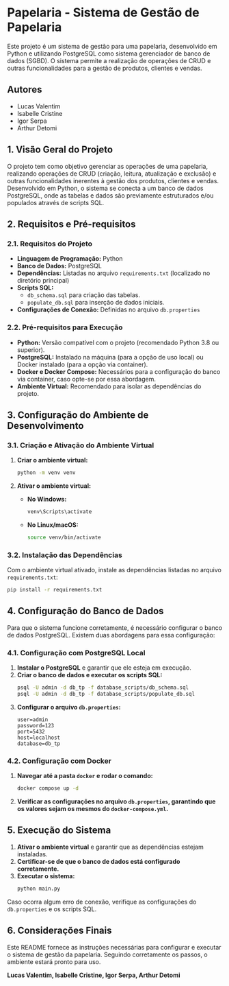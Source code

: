 # Papelaria - Sistema de Gestão de Papelaria

Este projeto é um sistema de gestão para uma papelaria, desenvolvido em Python e utilizando PostgreSQL como sistema gerenciador de banco de dados (SGBD). O sistema permite a realização de operações de CRUD e outras funcionalidades para a gestão de produtos, clientes e vendas.

## Autores

- Lucas Valentim
- Isabelle Cristine
- Igor Serpa
- Arthur Detomi

## 1. Visão Geral do Projeto

O projeto tem como objetivo gerenciar as operações de uma papelaria, realizando operações de CRUD (criação, leitura, atualização e exclusão) e outras funcionalidades inerentes à gestão dos produtos, clientes e vendas. Desenvolvido em Python, o sistema se conecta a um banco de dados PostgreSQL, onde as tabelas e dados são previamente estruturados e/ou populados através de scripts SQL.

## 2. Requisitos e Pré-requisitos

### 2.1. Requisitos do Projeto

- **Linguagem de Programação:** Python
- **Banco de Dados:** PostgreSQL
- **Dependências:** Listadas no arquivo `requirements.txt` (localizado no diretório principal)
- **Scripts SQL:** 
  - `db_schema.sql` para criação das tabelas.
  - `populate_db.sql` para inserção de dados iniciais.
- **Configurações de Conexão:** Definidas no arquivo `db.properties`

### 2.2. Pré-requisitos para Execução

- **Python:** Versão compatível com o projeto (recomendado Python 3.8 ou superior).
- **PostgreSQL:** Instalado na máquina (para a opção de uso local) ou Docker instalado (para a opção via container).
- **Docker e Docker Compose:** Necessários para a configuração do banco via container, caso opte-se por essa abordagem.
- **Ambiente Virtual:** Recomendado para isolar as dependências do projeto.

## 3. Configuração do Ambiente de Desenvolvimento

### 3.1. Criação e Ativação do Ambiente Virtual

1. **Criar o ambiente virtual:**  
   ```bash
   python -m venv venv
   ```

2. **Ativar o ambiente virtual:**  
   - **No Windows:**
     ```bash
     venv\Scripts\activate
     ```
   - **No Linux/macOS:**
     ```bash
     source venv/bin/activate
     ```

### 3.2. Instalação das Dependências

Com o ambiente virtual ativado, instale as dependências listadas no arquivo `requirements.txt`:

```bash
pip install -r requirements.txt
```

## 4. Configuração do Banco de Dados

Para que o sistema funcione corretamente, é necessário configurar o banco de dados PostgreSQL. Existem duas abordagens para essa configuração:

### 4.1. Configuração com PostgreSQL Local

1. **Instalar o PostgreSQL** e garantir que ele esteja em execução.
2. **Criar o banco de dados e executar os scripts SQL:**  
   ```bash
   psql -U admin -d db_tp -f database_scripts/db_schema.sql
   psql -U admin -d db_tp -f database_scripts/populate_db.sql
   ```
3. **Configurar o arquivo `db.properties`:**  
   ```properties
   user=admin
   password=123
   port=5432
   host=localhost
   database=db_tp
   ```

### 4.2. Configuração com Docker

1. **Navegar até a pasta `docker` e rodar o comando:**  
   ```bash
   docker compose up -d
   ```
2. **Verificar as configurações no arquivo `db.properties`, garantindo que os valores sejam os mesmos do `docker-compose.yml`.**

## 5. Execução do Sistema

1. **Ativar o ambiente virtual** e garantir que as dependências estejam instaladas.
2. **Certificar-se de que o banco de dados está configurado corretamente.**
3. **Executar o sistema:**  
   ```bash
   python main.py
   ```

Caso ocorra algum erro de conexão, verifique as configurações do `db.properties` e os scripts SQL.

## 6. Considerações Finais

Este README fornece as instruções necessárias para configurar e executar o sistema de gestão da papelaria. Seguindo corretamente os passos, o ambiente estará pronto para uso.

**Lucas Valentim, Isabelle Cristine, Igor Serpa, Arthur Detomi**
